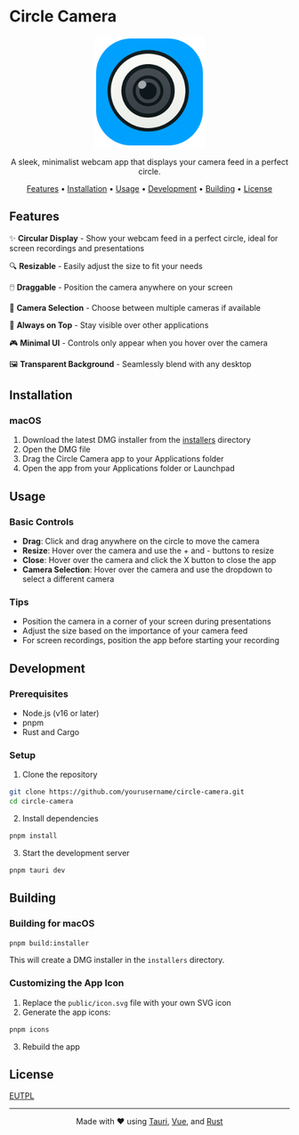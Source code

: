 # Circle Camera

<p align="center">
  <img src="public/icon.svg" alt="Circle Camera Logo" width="200" height="200">
</p>

<p align="center">
  A sleek, minimalist webcam app that displays your camera feed in a perfect circle.
</p>

<p align="center">
  <a href="#features">Features</a> •
  <a href="#installation">Installation</a> •
  <a href="#usage">Usage</a> •
  <a href="#development">Development</a> •
  <a href="#building">Building</a> •
  <a href="#license">License</a>
</p>

## Features

✨ **Circular Display** - Show your webcam feed in a perfect circle, ideal for screen recordings and presentations

🔍 **Resizable** - Easily adjust the size to fit your needs

🖱️ **Draggable** - Position the camera anywhere on your screen

🎥 **Camera Selection** - Choose between multiple cameras if available

🔄 **Always on Top** - Stay visible over other applications

🎮 **Minimal UI** - Controls only appear when you hover over the camera

🖼️ **Transparent Background** - Seamlessly blend with any desktop

## Installation

### macOS

1. Download the latest DMG installer from the [installers](/installers) directory
2. Open the DMG file
3. Drag the Circle Camera app to your Applications folder
4. Open the app from your Applications folder or Launchpad

## Usage

### Basic Controls

- **Drag**: Click and drag anywhere on the circle to move the camera
- **Resize**: Hover over the camera and use the + and - buttons to resize
- **Close**: Hover over the camera and click the X button to close the app
- **Camera Selection**: Hover over the camera and use the dropdown to select a different camera

### Tips

- Position the camera in a corner of your screen during presentations
- Adjust the size based on the importance of your camera feed
- For screen recordings, position the app before starting your recording

## Development

### Prerequisites

- Node.js (v16 or later)
- pnpm
- Rust and Cargo

### Setup

1. Clone the repository
```bash
git clone https://github.com/yourusername/circle-camera.git
cd circle-camera
```

2. Install dependencies
```bash
pnpm install
```

3. Start the development server
```bash
pnpm tauri dev
```

## Building

### Building for macOS

```bash
pnpm build:installer
```

This will create a DMG installer in the `installers` directory.

### Customizing the App Icon

1. Replace the `public/icon.svg` file with your own SVG icon
2. Generate the app icons:
```bash
pnpm icons
```
3. Rebuild the app

## License

[EUTPL](/LICENSE.md)

---

<p align="center">
  Made with ❤️ using <a href="https://tauri.app">Tauri</a>, <a href="https://vuejs.org">Vue</a>, and <a href="https://www.rust-lang.org">Rust</a>
</p>